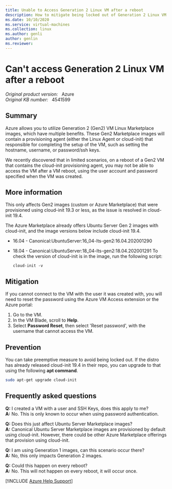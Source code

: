 ```yaml
---
title: Unable to Access Generation 2 Linux VM after a reboot
description: How to mitigate being locked out of Generation 2 Linux VM after a reboot.
ms.date: 10/10/2020
ms.service: virtual-machines
ms.collection: linux
ms.author: genli
author: genlin
ms.reviewer: 
---
```

# Can't access Generation 2 Linux VM after a reboot

_Original product version:_ &nbsp; Azure  
_Original KB number:_ &nbsp; 4541599

## Summary

Azure allows you to utilize Generation 2 (Gen2) VM Linux Marketplace images, which have multiple benefits. These Gen2 Marketplace images will contain a provisioning agent (either the Linux Agent or cloud-init) that responsible for completing the setup of the VM, such as setting the hostname, username, or password/ssh keys.

We recently discovered that in limited scenarios, on a reboot of a Gen2 VM that contains the cloud-init provisioning agent, you may not be able to access the VM after a VM reboot, using the user account and password specified when the VM was created.

## More information

This only affects Gen2 images (custom or Azure Marketplace) that were provisioned using cloud-init 19.3 or less, as the issue is resolved in cloud-init 19.4.

The Azure Marketplace already offers Ubuntu Server Gen 2 images with cloud-init, and the image versions below include cloud-init 19.4.

- 16.04 - Canonical:UbuntuServer:16_04-lts-gen2:16.04.202001290
- 18.04 - Canonical:UbuntuServer:18_04-lts-gen2:18.04.202001291
To check the version of cloud-init is in the image, run the following script:

    ```
    cloud-init -v
    ```

## Mitigation

If you cannot connect to the VM with the user it was created with, you will need to reset the password using the Azure VM Access extension or the Azure portal:

1. Go to the VM.
2. In the VM Blade, scroll to **Help**.
3. Select **Password Reset**, then select 'Reset password', with the username that cannot access the VM.

## Prevention

You can take preemptive measure to avoid being locked out. If the distro has already released cloud-init 19.4 in their repo, you can upgrade to that using the following **apt command**.

```bash
sudo apt-get upgrade cloud-init
```

## Frequently asked questions

**Q:** I created a VM with a user and SSH Keys, does this apply to me?  
 **A:** No. This is only known to occur when using password authentication.  

**Q:** Does this just affect Ubuntu Server Marketplace images?  
 **A:** Canonical Ubuntu Server Marketplace images are provisioned by default using cloud-init. However, there could be other Azure Marketplace offerings that provision using cloud-init.

**Q:** I am using Generation 1 images, can this scenario occur there?  
 **A:** No, this only impacts Generation 2 images.

**Q:** Could this happen on every reboot?  
 **A:** No. This will not happen on every reboot, it will occur once.

[!INCLUDE [Azure Help Support](../../includes/azure-help-support.md)]
